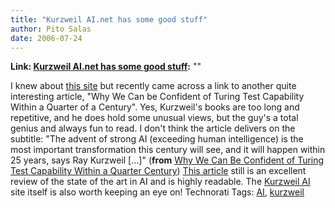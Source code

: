 ```yaml
---
title: "Kurzweil AI.net has some good stuff"
author: Pito Salas
date: 2006-07-24
---
```


**Link: [Kurzweil AI.net has some good stuff](None):** ""

I knew about [this site](<http://www.kurzweilai.net/>) but recently came
across a link to another quite interesting article, "Why We Can be Confident
of Turing Test Capability Within a Quarter of a Century".  Yes, Kurzweil's
books are too long and repetitive, and he does hold some unusual views, but
the guy's a total genius and always fun to read. I don't think the article
delivers on the subtitle: "The advent of strong AI (exceeding human
intelligence) is the most important transformation this century will see, and
it will happen within 25 years, says Ray Kurzweil […]" (**from** [Why We Can
Be Confident of Turing Test Capability Within a Quarter
Century](<http://www.kurzweilai.net/meme/frame.html?main=memelist.html?m=4%23683>))
[This
article](<http://www.kurzweilai.net/meme/frame.html?main=memelist.html?m=4%23683>)
still is an excellent review of the state of the art in AI and is highly
readable. The [Kurzweil AI](<http://www.kurzweilai.net/>) site itself is also
worth keeping an eye on! Technorati Tags:
[AI](<http://www.technorati.com/tag/AI>),
[kurzweil](<http://www.technorati.com/tag/kurzweil>)


